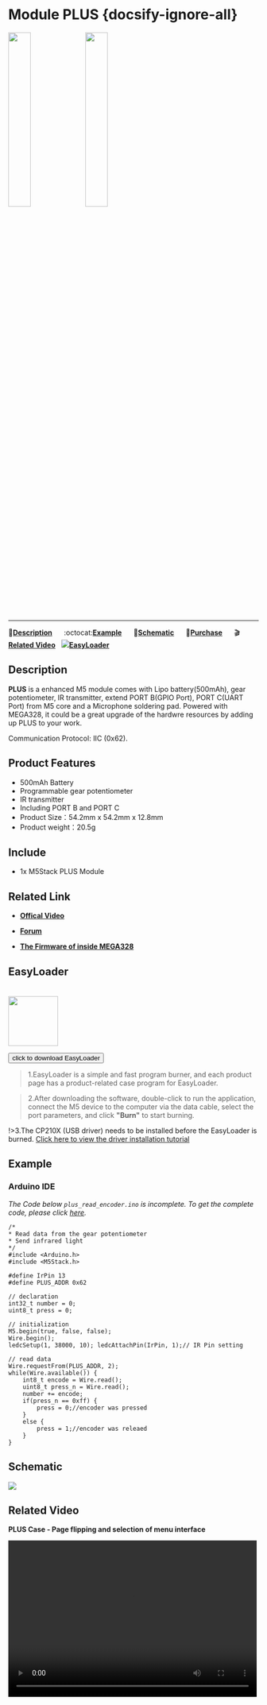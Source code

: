 # Module PLUS {docsify-ignore-all}

<img src="assets/img/product_pics/module/module_plus_01.png" width="30%" height="30%"> <img src="assets/img/product_pics/module/module_plus_02.png" width="30%" height="30%">

***

:memo:**[Description](#Description)**&nbsp;&nbsp;&nbsp;&nbsp;&nbsp;&nbsp;:octocat:**[Example](#Example)**&nbsp;&nbsp;&nbsp;&nbsp;&nbsp;&nbsp;:electric_plug:**[Schematic](#Schematic)**&nbsp;&nbsp;&nbsp;&nbsp;&nbsp;&nbsp;🛒**[Purchase](https://m5stack.com/collections/m5-module/products/plus-module)**&nbsp;&nbsp;&nbsp;&nbsp;&nbsp;&nbsp;:clapper:**[Related Video](#Related-Video)**&nbsp;&nbsp;&nbsp;<img src="https://m5stack.oss-cn-shenzhen.aliyuncs.com/image/EasyLoader_logo-min.jpg">**[EasyLoader](#EasyLoader)**

## Description

**PLUS** is a enhanced M5 module comes with Lipo battery(500mAh), gear potentiometer, IR transmitter, extend PORT B(GPIO Port), PORT C(UART Port) from M5 core and a Microphone soldering pad. Powered with MEGA328, it could be a great upgrade of the hardwre resources by adding up PLUS to your work.

Communication Protocol: IIC (0x62).

## Product Features

-  500mAh Battery
-  Programmable gear potentiometer
-  IR transmitter
-  Including PORT B and PORT C
-  Product Size：54.2mm x 54.2mm x 12.8mm
-  Product weight：20.5g
## Include

-  1x M5Stack PLUS Module

## Related Link

- **[Offical Video](https://www.youtube.com/channel/UCozgFVglWYQXbvTmGyS739w)**

- **[Forum](http://forum.m5stack.com/)**

- **[The Firmware of inside MEGA328](https://github.com/m5stack/M5-ProductExampleCodes/tree/master/Module/PLUS/firmware_328p)**

## EasyLoader

<img src="https://m5stack.oss-cn-shenzhen.aliyuncs.com/image/EasyLoader_logo.png" width="100px" style="margin-top:20px">

<a href="https://m5stack.oss-cn-shenzhen.aliyuncs.com/EasyLoader/Module/EasyLoader_PLUS.exe"><button type="button" class="btn btn-primary">click to download EasyLoader</button></a>

>1.EasyLoader is a simple and fast program burner, and each product page has a product-related case program for EasyLoader.

>2.After downloading the software, double-click to run the application, connect the M5 device to the computer via the data cable, select the port parameters, and click **"Burn"** to start burning.

!>3.The CP210X (USB driver) needs to be installed before the EasyLoader is burned. [Click here to view the driver installation tutorial](en/related_documents/establish_serial_connection)

## Example

### Arduino IDE

*The Code below `plus_read_encoder.ino` is incomplete. To get the complete code, please click [here](https://github.com/m5stack/M5-ProductExampleCodes/tree/master/Module/PLUS/Arduino).*

```arduino
/*
* Read data from the gear potentiometer
* Send infrared light
*/
#include <Arduino.h>
#include <M5Stack.h>

#define IrPin 13
#define PLUS_ADDR 0x62

// declaration
int32_t number = 0;
uint8_t press = 0;

// initialization
M5.begin(true, false, false);
Wire.begin();
ledcSetup(1, 38000, 10); ledcAttachPin(IrPin, 1);// IR Pin setting

// read data
Wire.requestFrom(PLUS_ADDR, 2);
while(Wire.available()) {
    int8_t encode = Wire.read();
    uint8_t press_n = Wire.read();
    number += encode;
    if(press_n == 0xff) {
        press = 0;//encoder was pressed
    }
    else {
        press = 1;//encoder was releaed
    }
}
```

## Schematic

<img src="assets/img/product_pics/module/plus_sch.png">

## Related Video

**PLUS Case - Page flipping and selection of menu interface**

<video width="500" height="315" controls>
    <source src="https://m5stack.oss-cn-shenzhen.aliyuncs.com/video/Blog/Twitch201812/M5Stack%20Encoder.mp4" type="video/mp4">
</video>